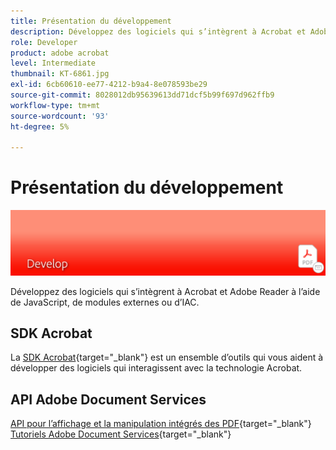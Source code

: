 ```yaml
---
title: Présentation du développement
description: Développez des logiciels qui s’intègrent à Acrobat et Adobe Reader à l’aide de JavaScript, de modules externes ou d’IAC
role: Developer
product: adobe acrobat
level: Intermediate
thumbnail: KT-6861.jpg
exl-id: 6cb60610-ee77-4212-b9a4-8e078593be29
source-git-commit: 8028012db95639613dd71dcf5b99f697d962ffb9
workflow-type: tm+mt
source-wordcount: '93'
ht-degree: 5%

---
```


# Présentation du développement

![Image de développement Acrobat](../assets/Hero-Develop.png)

Développez des logiciels qui s’intègrent à Acrobat et Adobe Reader à l’aide de JavaScript, de modules externes ou d’IAC.

## SDK Acrobat

La [SDK Acrobat](https://www.adobe.io/apis/documentcloud/acrobat.html){target=&quot;_blank&quot;} est un ensemble d’outils qui vous aident à développer des logiciels qui interagissent avec la technologie Acrobat.

## API Adobe Document Services

[API pour l’affichage et la manipulation intégrés des PDF](https://www.adobe.io/apis/documentcloud/dcsdk/){target=&quot;_blank&quot;}
[Tutoriels Adobe Document Services](https://experienceleague.adobe.com/docs/document-services/tutorials/overview.html){target=&quot;_blank&quot;}
